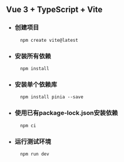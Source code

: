 ## Vue 3 + TypeScript + Vite

- ### 创建项目

        npm create vite@latest

- ### 安装所有依赖

        npm install

- ### 安装单个依赖库

        npm install pinia --save

- ### 使用已有package-lock.json安装依赖

        npm ci

- ### 运行测试环境

        npm run dev

